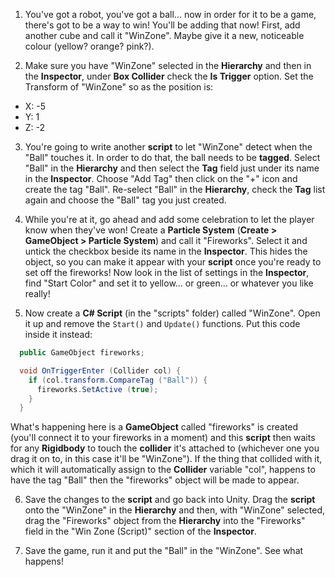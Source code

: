 1. You've got a robot, you've got a ball... now in order for it to be a game, there's got to be a way to win! You'll be adding that now! First, add another cube and call it "WinZone". Maybe give it a new, noticeable colour (yellow? orange? pink?).

2. Make sure you have "WinZone" selected in the **Hierarchy** and then in the **Inspector**, under **Box Collider** check the **Is Trigger** option. Set the Transform of "WinZone" so as the position is:
  * X: -5
  * Y: 1
  * Z: -2

3. You're going to write another **script** to let "WinZone" detect when the "Ball" touches it. In order to do that, the ball needs to be **tagged**. Select "Ball" in the **Hierarchy** and then select the **Tag** field just under its name in the **Inspector**. Choose "Add Tag" then click on the "+" icon and create the tag "Ball". Re-select "Ball" in the **Hierarchy**, check the **Tag** list again and choose the "Ball" tag you just created.

4. While you're at it, go ahead and add some celebration to let the player know when they've won! Create a **Particle System** (**Create > GameObject > Particle System**) and call it "Fireworks". Select it and untick the checkbox beside its name in the **Inspector**. This hides the object, so you can make it appear with your **script** once you're ready to set off the fireworks! Now look in the list of settings in the **Inspector**, find "Start Color" and set it to yellow... or green... or whatever you like really!

5. Now create a **C# Script** (in the "scripts" folder) called "WinZone". Open it up and remove the `Start()` and `Update()` functions. Put this code inside it instead:

  ```cs
    public GameObject fireworks;

    void OnTriggerEnter (Collider col) {
      if (col.transform.CompareTag ("Ball")) {
        fireworks.SetActive (true);
      }
    }
  ```
  
  What's happening here is a **GameObject** called "fireworks" is created (you'll connect it to your fireworks in a moment) and this **script** then waits for any **Rigidbody** to touch the **collider** it's attached to (whichever one you drag it on to, in this case it'll be "WinZone"). If the thing that collided with it, which it will automatically assign to the **Collider** variable "col", happens to have the tag "Ball" then the "fireworks" object will be made to appear.

6. Save the changes to the **script** and go back into Unity. Drag the **script** onto the "WinZone" in the **Hierarchy** and then, with "WinZone" selected, drag the "Fireworks" object from the **Hierarchy** into the "Fireworks" field in the "Win Zone (Script)" section of the **Inspector**.

7. Save the game, run it and put the "Ball" in the "WinZone". See what happens!